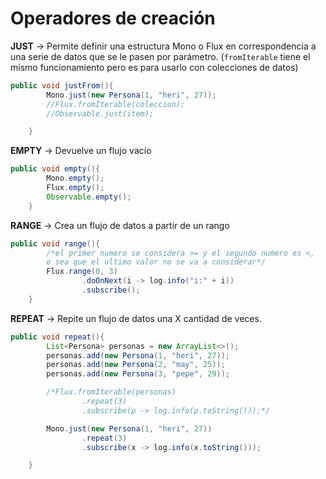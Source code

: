 # Operadores de creación

**JUST** → Permite definir una estructura Mono o Flux en correspondencia a una serie de datos que se le pasen por parámetro. (`fromIterable` tiene el mismo funcionamiento pero es para usarlo con colecciones de datos)

```java
public void justFrom(){
        Mono.just(new Persona(1, "heri", 27));
        //Flux.fromIterable(coleccion);
        //Observable.just(item);

    }
```

**EMPTY** → Devuelve un flujo vacío

```java
public void empty(){
        Mono.empty();
        Flux.empty();
        Observable.empty();
    }
```

**RANGE** → Crea un flujo de datos a partir de un rango

```java
public void range(){
        /*el primer numero se considera >= y el segundo numero es <,
        o sea que el ultimo valor no se va a considerar*/
        Flux.range(0, 3)
                .doOnNext(i -> log.info("i:" + i))
                .subscribe();
    }
```

**REPEAT** → Repite un flujo de datos una X cantidad de veces.

```java
public void repeat(){
        List<Persona> personas = new ArrayList<>();
        personas.add(new Persona(1, "heri", 27));
        personas.add(new Persona(2, "may", 25));
        personas.add(new Persona(3, "pepe", 29));

        /*Flux.fromIterable(personas)
                .repeat(3)
                .subscribe(p -> log.info(p.toString()));*/

        Mono.just(new Persona(1, "heri", 27))
                .repeat(3)
                .subscribe(x -> log.info(x.toString()));

    }
```